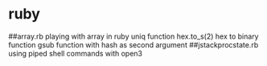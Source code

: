 # ruby
##array.rb 
playing with array in ruby
uniq function
hex.to_s(2) hex to binary function
gsub function with hash as second argument
##jstackprocstate.rb 
using piped shell commands with open3

